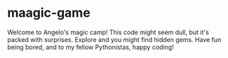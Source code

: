 # maagic-game
Welcome to Angelo's magic camp! This code might seem dull, but it's packed with surprises. Explore and you might find hidden gems. Have fun being bored, and to my fellow Pythonistas, happy coding!
